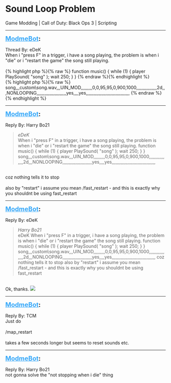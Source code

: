 # Sound Loop Problem
Game Modding | Call of Duty: Black Ops 3 | Scripting

---
<strong style="font-size: 1.4em;"><span style="text-decoration: underline;text-decoration-color: #34a7f9;"><span style="color:#34a7f9;">ModmeBot</span></span>:</strong>

<p>Thread By: eDeK<br />When i &quot;press F&quot; in a trigger, i have a song playing, the problem is when i &quot;die&quot; or i &quot;restart the game&quot; the song still playing.<br /> <br />{% highlight php %}{% raw %}
function music()
{
    while (1)
    {
    	player PlaySound( "song" );
    	wait 250;
    }     
}
{% endraw %}{% endhighlight %}
 <br />{% highlight php %}{% raw %}
song,,,custom\song.wav,,,UIN_MOD,,,,,,,,,0,0,95,95,0,900,1000,,,,,,,,,,,,,,,,2d,,,NONLOOPING,,,,,,,,,,,,,,,,,,,,,,,yes,,,,yes,,,,,,,,,,,,,,,,,,,,,,,,,,,,,,,,,,
{% endraw %}{% endhighlight %}
</p>

---
<strong style="font-size: 1.4em;"><span style="text-decoration: underline;text-decoration-color: #34a7f9;"><span style="color:#34a7f9;">ModmeBot</span></span>:</strong>

<p>Reply By: Harry Bo21<br /><blockquote><em>eDeK</em><br />When i &quot;press F&quot; in a trigger, i have a song playing, the problem is when i &quot;die&quot; or i &quot;restart the game&quot; the song still playing.   function music() { while (1) { player PlaySound( &quot;song&quot; ); wait 250; } }   song,,,custom\song.wav,,,UIN_MOD,,,,,,,,,0,0,95,95,0,900,1000,,,,,,,,,,,,,,,,2d,,,NONLOOPING,,,,,,,,,,,,,,,,,,,,,,,yes,,,,yes,,,,,,,,,,,,,,,,,,,,,,,,,,,,,,,,,,</blockquote><br /> coz nothing tells it to stop<br /> <br />also by &quot;restart&quot; i assume you mean /fast_restart - and this is exactly why you shouldnt be using fast_restart</p>

---
<strong style="font-size: 1.4em;"><span style="text-decoration: underline;text-decoration-color: #34a7f9;"><span style="color:#34a7f9;">ModmeBot</span></span>:</strong>

<p>Reply By: eDeK<br /><blockquote><em>Harry Bo21</em><br />eDeK When i &quot;press F&quot; in a trigger, i have a song playing, the problem is when i &quot;die&quot; or i &quot;restart the game&quot; the song still playing.   function music() { while (1) { player PlaySound( &quot;song&quot; ); wait 250; } }   song,,,custom\song.wav,,,UIN_MOD,,,,,,,,,0,0,95,95,0,900,1000,,,,,,,,,,,,,,,,2d,,,NONLOOPING,,,,,,,,,,,,,,,,,,,,,,,yes,,,,yes,,,,,,,,,,,,,,,,,,,,,,,,,,,,,,,,,,  coz nothing tells it to stop   also by &quot;restart&quot; i assume you mean /fast_restart - and this is exactly why you shouldnt be using fast_restart</blockquote><br /> Ok, thanks. <img style="max-width: 500px;" src="http://aviacreations.com/modme/emoticons/sad.png"></p>

---
<strong style="font-size: 1.4em;"><span style="text-decoration: underline;text-decoration-color: #34a7f9;"><span style="color:#34a7f9;">ModmeBot</span></span>:</strong>

<p>Reply By: TCM<br />Just do<br /> <br />/map_restart<br /> <br />takes a few seconds longer but seems to reset sounds etc.</p>

---
<strong style="font-size: 1.4em;"><span style="text-decoration: underline;text-decoration-color: #34a7f9;"><span style="color:#34a7f9;">ModmeBot</span></span>:</strong>

<p>Reply By: Harry Bo21<br />not gonna solve the &quot;not stopping when i die&quot; thing</p>
